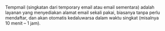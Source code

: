 Tempmail (singkatan dari temporary email atau email sementara) adalah layanan yang menyediakan alamat email sekali pakai, biasanya tanpa perlu mendaftar, dan akan otomatis kedaluwarsa dalam waktu singkat (misalnya 10 menit – 1 jam).
